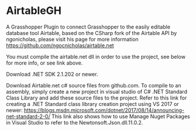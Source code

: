 # AirtableGH
 A Grasshopper Plugin to connect Grasshopper to the easily editable database tool Airtable, based on the CSharp fork of the Airtable API by ngonicholas, please visit his page for more information https://github.com/ngocnicholas/airtable.net

You must compile the airtable.net dll in order to use the project, see below for more info, or see link above.

Download .NET SDK 2.1.202 or newer.

Download Airtable.net c# source files from github.com. To compile to an assembly, simply create a new project in visual studio of C# .NET Standard Class Library and add these source files to the project. Refer to this link for creating a .NET Standard class library creation project using VS 2017 or newer: https://blogs.msdn.microsoft.com/dotnet/2017/08/14/announcing-net-standard-2-0/ This link also shows how to use Manage Nuget Packages in Visual Studio to refer to the Newtonsoft.Json.dll.11.0.2.
